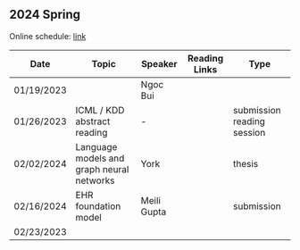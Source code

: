 ## 2024 Spring

Online schedule: [link](https://yaleedu-my.sharepoint.com/:w:/g/personal/rex_ying_yale_edu/EUYNFJYFD9NNpFOjBnCSOywBo3hZMdhjSZbaRUUKFkMIDQ?e=TafKia) 

| Date       | Topic      | Speaker       | Reading Links  | Type  |
| ---------- | ---------- | ------------- | -------------- | ----- |
| 01/19/2023 |            | Ngoc Bui      |                |       |
| 01/26/2023 |  ICML / KDD abstract reading | -             |  | submission reading session |
| 02/02/2024 |  Language models and graph neural networks   |  York         | | thesis |
| 02/16/2024 |  EHR foundation model      |    Meili Gupta           |   |  submission |
| 02/23/2023 |            |               |    |     |




